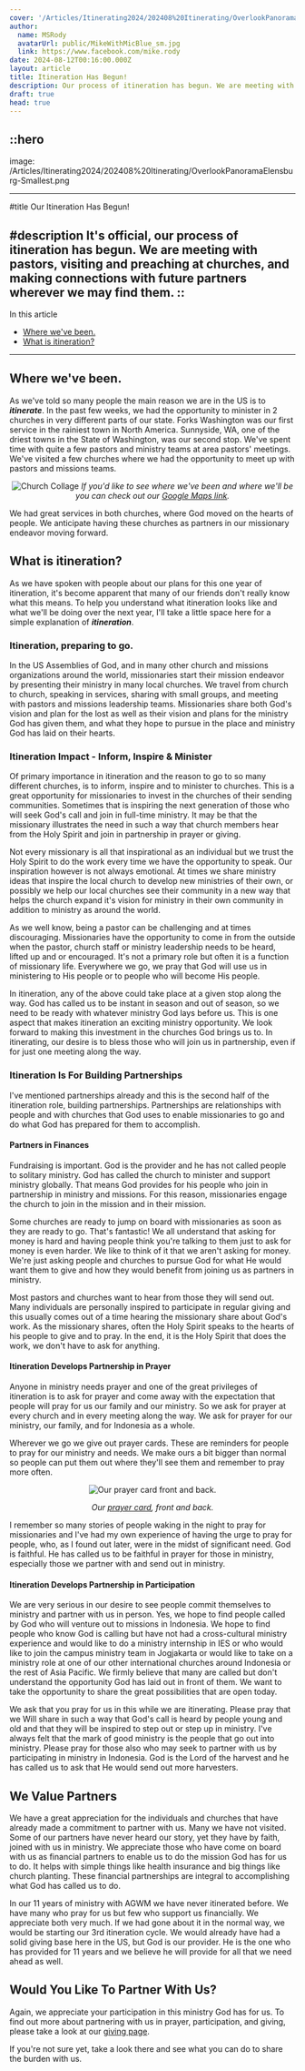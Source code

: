 ```yaml
---
cover: '/Articles/Itinerating2024/202408%20Itinerating/OverlookPanoramaElensburg-Smallest.png'
author:
  name: MSRody
  avatarUrl: public/MikeWithMicBlue_sm.jpg
  link: https://www.facebook.com/mike.rody
date: 2024-08-12T00:16:00.000Z
layout: article
title: Itineration Has Begun!
description: Our process of itineration has begun. We are meeting with pastors, visiting and preaching at churches, and making connections with future partners wherever we may find them.
draft: true
head: true
---
```


::hero
---
image: /Articles/Itinerating2024/202408%20Itinerating/OverlookPanoramaElensburg-Smallest.png

---
#title
Our Itineration Has Begun!

#description
It's official, our process of itineration has begun. We are meeting with pastors, visiting and preaching at churches, and making connections with future partners wherever we may find them. 
::
---
In this article
  - [Where we've been.](#where-weve-been)
  - [What is itineration?](#what-is-itineration)
---

## Where we've been.
As we've told so many people the main reason we are in the US is to ***itinerate***. In the past few weeks, we had the opportunity to minister in 2 churches in very different parts of our state. Forks Washington was our first service in the rainiest town in North America. Sunnyside, WA, one of the driest towns in the State of Washington, was our second stop. We've spent time with quite a few pastors and ministry teams at area pastors' meetings. We've visited a few churches where we had the opportunity to meet up with pastors and missions teams. 

<center>

![Church Collage](/Articles/Itinerating2024/202407PhotoCollages/PastorsAndChurches-COLLAGE-Smallest.png)
*If you'd like to see where we've been and where we'll be you can check out our <a href="https://maps.app.goo.gl/ANTmu6c79Jaa8NRF7" alt="Our google maps link">Google Maps link</a>.*

</center>


We had great services in both churches, where God moved on the hearts of people. We anticipate having these churches as partners in our missionary endeavor moving forward.

## What is itineration?
As we have spoken with people about our plans for this one year of itineration, it's become apparent that many of our friends don't really know what this means. To help you understand what itineration looks like and what we'll be doing over the next year, I'll take a little space here for a simple explanation of ***itineration***.

### Itineration, preparing to go.
In the US Assemblies of God, and in many other church and missions organizations around the world, missionaries start their mission endeavor by presenting their ministry in many local churches. We travel from church to church, speaking in services, sharing with small groups, and meeting with pastors and missions leadership teams. Missionaries share both God's vision and plan for the lost as well as their vision and plans for the ministry God has given them, and what they hope to pursue in the place and ministry God has laid on their hearts. 

### Itineration Impact - Inform, Inspire & Minister
Of primary importance in itineration and the reason to go to so many different churches, is to inform, inspire and to minister to churches. This is a great opportunity for missionaries to invest in the churches of their sending communities. Sometimes that is inspiring the next generation of those who will seek God's call and join in full-time ministry. It may be that the missionary illustrates the need in such a way that church members hear from the Holy Spirit and join in partnership in prayer or giving.

Not every missionary is all that inspirational as an individual but we trust the Holy Spirit to do the work every time we have the opportunity to speak. Our inspiration however is not always emotional. At times we share ministry ideas that inspire the local church to develop new ministries of their own, or possibly we help our local churches see their community in a new way that helps the church expand it's vision for ministry in their own community in addition to ministry as around the world.

As we well know, being a pastor can be challenging and at times discouraging. Missionaries have the opportunity to come in from the outside when the pastor, church staff or ministry leadership needs to be heard, lifted up and or encouraged. It's not a primary role but often it is a function of missionary life. Everywhere we go, we pray that God will use us in ministering to His people or to people who will become His people.

In itineration, any of the above could take place at a given stop along the way.  God has called us to be instant in season and out of season, so we need to be ready with whatever ministry God lays before us. This is one aspect that makes itineration an exciting ministry opportunity. We look forward to making this investment in the churches God brings us to. In itinerating, our desire is to bless those who will join us in partnership, even if for just one meeting along the way.

### Itineration Is For Building Partnerships
I've mentioned partnerships already and this is the second half of the itineration role, building partnerships. Partnerships are relationships with people and with churches that God uses to enable missionaries to go and do what God has prepared for them to accomplish.

#### Partners in Finances
Fundraising is important. God is the provider and he has not called people to solitary ministry. God has called the church to minister and support ministry globally. That means God provides for his people who join in partnership in ministry and missions. For this reason, missionaries engage the church to join in the mission and in their mission.

Some churches are ready to jump on board with missionaries as soon as they are ready to go. That's fantastic! We all understand that asking for money is hard and having people think you're talking to them just to ask for money is even harder. We like to think of it that we aren't asking for money.  We're just asking people and churches to pursue God for what He would want them to give and how they would benefit from joining us as partners in ministry. 

Most pastors and churches want to hear from those they will send out. Many individuals are personally inspired to participate in regular giving and this usually comes out of a time hearing the missionary share about God's work. As the missionary shares, often the Holy Spirit speaks to the hearts of his people to give and to pray. In the end, it is the Holy Spirit that does the work, we don't have to ask for anything.

#### Itineration Develops Partnership in Prayer
Anyone in ministry needs prayer and one of the great privileges of itineration is to ask for prayer and come away with the expectation that people will pray for us our family and our ministry. So we ask for prayer at every church and in every meeting along the way. We ask for prayer for our ministry, our family, and for Indonesia as a whole.

Wherever we go we give out prayer cards. These are reminders for people to pray for our ministry and needs. We make ours a bit bigger than normal so people can put them out where they'll see them and remember to pray more often.

<center>

![Our prayer card front and back.](/Articles/Itinerating2024/202408%20Itinerating/PrayerCardSideBySide-smallest.png)

<i>Our [prayer card](https:/therodys.com//Articles/Itinerating2024/202408%20Itinerating/PrayerCardSideBySide.png), front and back.</i>

</center>

I remember so many stories of people waking in the night to pray for missionaries and I've had my own experience of having the urge to pray for people, who, as I found out later, were in the midst of significant need. God is faithful. He has called us to be faithful in prayer for those in ministry, especially those we partner with and send out in ministry.

#### Itineration Develops Partnership in Participation
We are very serious in our desire to see people commit themselves to ministry and partner with us in person. Yes, we hope to find people called by God who will venture out to missions in Indonesia. We hope to find people who know God is calling but have not had a cross-cultural ministry experience and would like to do a ministry internship in IES or who would like to join the campus ministry team in Jogjakarta or would like to take on a ministry role at one of our other international churches around Indonesia or the rest of Asia Pacific. We firmly believe that many are called but don't understand the opportunity God has laid out in front of them. We want to take the opportunity to share the great possibilities that are open today.

We ask that you pray for us in this while we are itinerating. Please pray that we Will share in such a way that God's call is heard by people young and old and that they will be inspired to step out or step up in ministry. I've always felt that the mark of good ministry is the people that go out into ministry. Please pray for those also who may seek to partner with us by participating in ministry in Indonesia. God is the Lord of the harvest and he has called us to ask that He would send out more harvesters.

## We Value Partners
We have a great appreciation for the individuals and churches that have already made a commitment to partner with us. Many we have not visited. Some of our partners have never heard our story, yet they have by faith, joined with us in ministry. We appreciate those who have come on board with us as financial partners to enable us to do the mission God has for us to do. It helps with simple things like health insurance and big things like church planting. These financial partnerships are integral to accomplishing what God has called us to do. 

In our 11 years of ministry with AGWM we have never itinerated before. We have many who pray for us but few who support us financially. We appreciate both very much. If we had gone about it in the normal way, we would be starting our 3rd itineration cycle. We would already have had a solid giving base here in the US, but God is our provider. He is the one who has provided for 11 years and we believe he will provide for all that we need ahead as well.

## Would You Like To Partner With Us?
Again, we appreciate your participation in this ministry God has for us. To find out more about partnering with us in prayer, participation, and giving, please take a look at our [giving page](https://therodys.com/giving). 

If you're not sure yet, take a look there and see what you can do to share the burden with us.